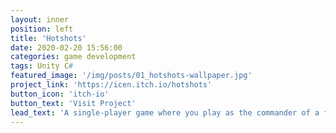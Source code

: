 ```yaml
---
layout: inner
position: left
title: 'Hotshots'
date: 2020-02-20 15:56:00
categories: game development
tags: Unity C#
featured_image: '/img/posts/01_hotshots-wallpaper.jpg'
project_link: 'https://icen.itch.io/hotshots'
button_icon: 'itch-io'
button_text: 'Visit Project'
lead_text: 'A single-player game where you play as the commander of a firehouse, you can buy new vehicles and recruit firefighters to aid in your mission. I was responsible for making the GPS, mission spawn manager, model making, fire creation system, and a low poly terrain shader.'
---
```

